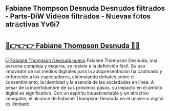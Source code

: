 ## Fabiane Thompson Desnuda D𝚎sn𝚞dos filtr𝚊dos - Parts-DiW Vid𝚎os filtr𝚊dos - N𝚞evas f𝚘tos atr𝚊ctivas Yv6i7

# <h2><a href="http://mb0jxie.tromn.icu/?c=Fabiane+Thompson+Desnuda">🔗👉👉👉 Fabiane Thompson Desnuda 🔗🔗</a></h2>

[![Fabiane Thompson Desnuda nuevo](https://i.imgur.com/pEAQMta.gif)](http://mb0jxie.tromn.icu/?c=Fabiane+Thompson+Desnuda)
Fabiane Thompson Desnuda, una persona compleja y esquiva, se resiste a la definición fácil. Su uso innovador de los medios digitales para la autopresentación ha cautivado y enfurecido a los espectadores, estimulando debates sobre el consentimiento, la identidad y la esencia de las sociedades en línea. A pesar de la incertidumbre de sus próximos pasos, su impacto en el ámbito digital es significativo. Con un espíritu inquebrantable y un atractivo innegable, el alcance de Fabiane Thompson Desnuda en el universo digital es ilimitado.
